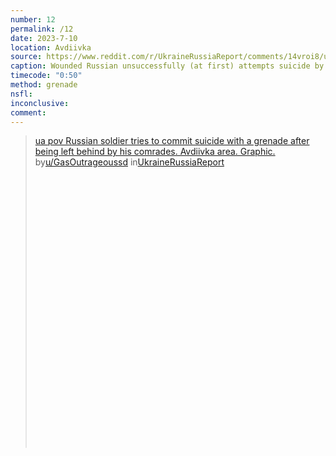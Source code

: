 ```yaml
---
number: 12
permalink: /12
date: 2023-7-10
location: Avdiivka
source: https://www.reddit.com/r/UkraineRussiaReport/comments/14vroi8/ua_pov_russian_soldier_tries_to_commit_suicide/
caption: Wounded Russian unsuccessfully (at first) attempts suicide by grenade after being left behind by comrades
timecode: "0:50"
method: grenade
nsfl:
inconclusive:
comment:
---
```

<blockquote class="reddit-embed-bq" style="height:500px" data-embed-height="566"><a href="https://www.reddit.com/r/UkraineRussiaReport/comments/14vroi8/ua_pov_russian_soldier_tries_to_commit_suicide/">ua pov Russian soldier tries to commit suicide with a grenade after being left behind by his comrades. Avdiivka area. Graphic.</a><br> by<a href="https://www.reddit.com/user/GasOutrageoussd/">u/GasOutrageoussd</a> in<a href="https://www.reddit.com/r/UkraineRussiaReport/">UkraineRussiaReport</a></blockquote><script async="" src="https://embed.reddit.com/widgets.js" charset="UTF-8"></script>